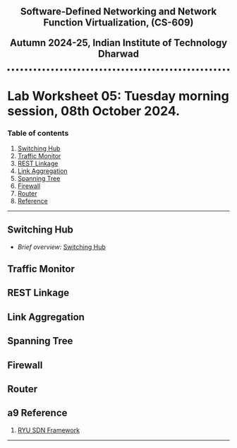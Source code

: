 <h2 align="center" style="border-bottom: 5px dotted">
   <p> Software-Defined Networking and Network Function Virtualization, (CS-609)</p>
    <p> Autumn 2024-25, Indian Institute of Technology Dharwad </p>
    

</h2>


<!---
## Lab - 04: OpenFlow

### 01-initial-setup
-->



#   Lab Worksheet 05: Tuesday morning session, 08th October 2024. 
<!---

### Table of contents
1. [Preparing the environment](#pr)
2. [Working with OpenFlow](#of)
    -   [2.1    Preparing the environmnet for OpenFlow](#pro)
    -   [2.2    The OpenFlow topology with static flows](#of)
        -   [2.2.1  What will we solve?](#ww)
        -   [2.2.2  Naming convention](#nc)
        -   [2.2.3  Problem at hand](#ph)
        -   [2.2.4  Solution](#sol1)

3. [Working with TShark](#ts)
4. [Working with Ryu: first example](#ry1)
5. [Working with Ryu: Ryu with Tshark](#ry2)
6. [Working with Ryu: Create router](#ry3)
    -   [6.1    Create topology](#ct)
    -   [6.2    To set up hosts](#su)
7.	[Testing a remote desktop protocol](#rd)
8. [Reference](#ref)
--->

### Table of contents

1.	[Switching Hub](#sh)
2.	[Traffic Monitor](#tm)
3.	[REST Linkage](#rl)
4.	[Link Aggregation](#la)
5.	[Spanning Tree](#st)
6.	[Firewall](#f)
7.	[Router](#r1)
8.	[Reference](#r2)
---
<!---

##  1. Preparing the environment <a name="pr"></a>


<img src="../../.supporting-files/rdp02.gif" >

--->

##	Switching Hub	<a	name="sh"></a>

-	*Brief overview:* [Switching Hub](https://book.ryu-sdn.org/en/html/switching_hub.html)



##	Traffic Monitor	<a	name="tm"></a>

##	REST Linkage	<a	name="rl"></a>

##	Link Aggregation	<a	name="la"></a>

##	Spanning Tree	<a	name="st"></a>

##	Firewall	<a	name="f"></a>

##	Router	<a	name="r1"></a>

##	a9	Reference	<a	name="r2"></a>
1.	[RYU SDN Framework](https://book.ryu-sdn.org/en/html/)

<!---
test
--->
---

[comment]: # (Comment)





